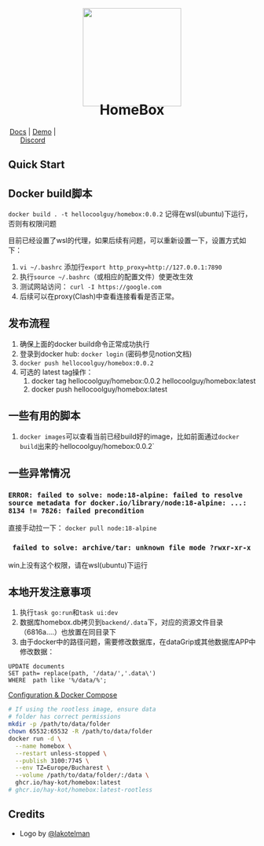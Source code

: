 <div align="center">
  <img src="/docs/docs/assets/img/lilbox.svg" height="200"/>
</div>

<h1 align="center" style="margin-top: -10px"> HomeBox </h1>
<p align="center" style="width: 100;">
   <a href="https://hay-kot.github.io/homebox/">Docs</a>
   |
   <a href="https://homebox.fly.dev">Demo</a>
   |
   <a href="https://discord.gg/tuncmNrE4z">Discord</a>
</p>

## Quick Start

## Docker build脚本
`docker build . -t hellocoolguy/homebox:0.0.2`
记得在wsl(ubuntu)下运行，否则有权限问题

目前已经设置了wsl的代理，如果后续有问题，可以重新设置一下，设置方式如下：
1. `vi ~/.bashrc` 添加行`export http_proxy=http://127.0.0.1:7890`
2. 执行`source ~/.bashrc`（或相应的配置文件）使更改生效
3. 测试网站访问： `curl -I https://google.com`
4. 后续可以在proxy(Clash)中查看连接看看是否正常。

## 发布流程
1. 确保上面的docker build命令正常成功执行
2. 登录到docker hub: `docker login` (密码参见notion文档)
3. `docker push hellocoolguy/homebox:0.0.2`
4. 可选的 latest tag操作：
    1. docker tag hellocoolguy/homebox:0.0.2 hellocoolguy/homebox:latest
    2. docker push hellocoolguy/homebox:latest

## 一些有用的脚本
1. `docker images`可以查看当前已经build好的image，比如前面通过`docker build`出来的·hellocoolguy/homebox:0.0.2`

## 一些异常情况
### `ERROR: failed to solve: node:18-alpine: failed to resolve source metadata for docker.io/library/node:18-alpine: ...: 8134 != 7826: failed precondition`
直接手动拉一下： `docker pull node:18-alpine`
### ` failed to solve: archive/tar: unknown file mode ?rwxr-xr-x`
win上没有这个权限，请在wsl(ubuntu)下运行

## 本地开发注意事项
1. 执行`task go:run`和`task ui:dev`
2. 数据库homebox.db拷贝到`backend/.data`下，对应的资源文件目录（6816a....）也放置在同目录下
3. 由于docker中的路径问题，需要修改数据库，在dataGrip或其他数据库APP中修改数据：

```
UPDATE documents
SET path= replace(path, '/data/','.data\')
WHERE  path like '%/data/%';
```



[Configuration & Docker Compose](https://hay-kot.github.io/homebox/quick-start)

```bash {"id":"01J05HHH061CS0NPR62CBA4E9K"}
# If using the rootless image, ensure data 
# folder has correct permissions
mkdir -p /path/to/data/folder
chown 65532:65532 -R /path/to/data/folder
docker run -d \
  --name homebox \
  --restart unless-stopped \
  --publish 3100:7745 \
  --env TZ=Europe/Bucharest \
  --volume /path/to/data/folder/:/data \
  ghcr.io/hay-kot/homebox:latest
# ghcr.io/hay-kot/homebox:latest-rootless

```

## Credits

- Logo by [@lakotelman](https://github.com/lakotelman)
